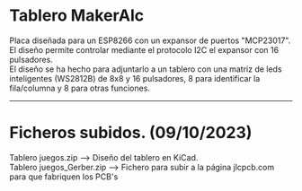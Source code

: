 # Tablero MakerAlc
Placa diseñada para un ESP8266 con un expansor de puertos "MCP23017".<br>
El diseño permite controlar mediante el protocolo I2C el expansor con 16 pulsadores.<br>
El diseño se ha hecho para adjuntarlo a un tablero con una matriz de leds inteligentes
(WS2812B) de 8x8 y 16 pulsadores, 8 para identificar la fila/columna y 8 para otras funciones.<br>

------------------------------------------------------------------------------------------
Ficheros subidos. (09/10/2023)
==============================
Tablero juegos.zip --> Diseño del tablero en KiCad.<br>
Tablero juegos_Gerber.zip --> Fichero para subir a la página jlcpcb.com para que fabriquen los PCB's
